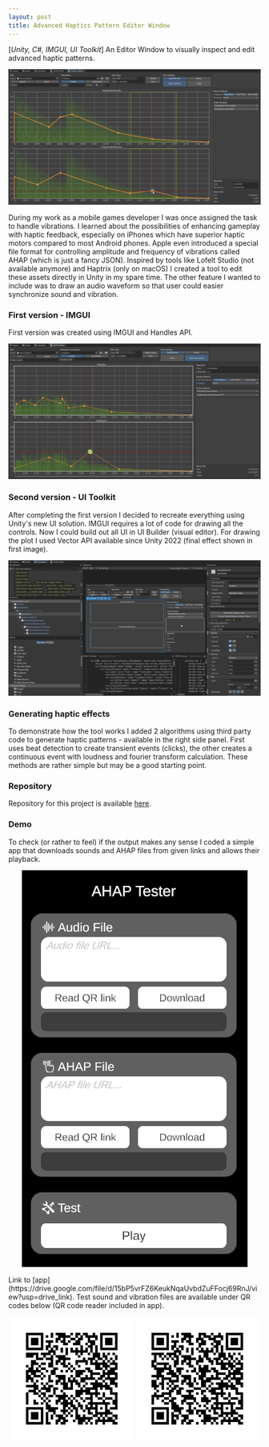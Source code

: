 ```yaml
---
layout: post
title: Advanced Haptics Pattern Editor Window
---
```


[*Unity, C#, IMGUI, UI Toolkit*] An Editor Window to visually inspect and edit advanced haptic patterns.
<p align="middle">
  <img src="/images/haptic-editor3.png" />
</p>

During my work as a mobile games developer I was once assigned the task to handle vibrations.
I learned about the possibilities of enhancing gameplay with haptic feedback, especially on iPhones which have superior haptic motors compared to most Android phones.
Apple even introduced a special file format for controlling amplitude and frequency of vibrations called AHAP (which is just a fancy JSON).
Inspired by tools like Lofelt Studio (not available anymore) and Haptrix (only on macOS) I created a tool to edit these assets directly in Unity in my spare time.
The other feature I wanted to include was to draw an audio waveform so that user could easier synchronize sound and vibration.

### First version - IMGUI
First version was created using IMGUI and Handles API.
<p align="middle">
  <img src="/images/haptic-editor1.png" />
</p>

### Second version - UI Toolkit
After completing the first version I decided to recreate everything using Unity's new UI solution.
IMGUI requires a lot of code for drawing all the controls. Now I could build out all UI in UI Builder (visual editor).
For drawing the plot I used Vector API available since Unity 2022 (final effect shown in first image).
<p align="middle">
  <img src="/images/haptic-editor2.png" />
</p>

### Generating haptic effects
To demonstrate how the tool works I added 2 algorithms using third party code to generate haptic patterns - available in the right side panel.
First uses beat detection to create transient events (clicks), the other creates a continuous event with loudness and fourier transform calculation.
These methods are rather simple but may be a good starting point.

### Repository
Repository for this project is available [here](https://github.com/kmisiewicz/ahap-editor-unity).

### Demo
To check (or rather to feel) if the output makes any sense I coded a simple app that downloads sounds and AHAP files from given links and allows their playback.
<p align="middle" height="370">
  <img src="/images/haptic-editor-demo.png" />
</p>
Link to [app](https://drive.google.com/file/d/15bP5vrFZ6KeukNqaUvbdZuFFocj69RnJ/view?usp=drive_link).
Test sound and vibration files are available under QR codes below (QR code reader included in app).
<p align="middle">
  <img src="/images/haptic-editor-test-sound.png" width="49%" />
  <img src="/images/haptic-editor-test-ahap.png" width="49%" /> 
</p>